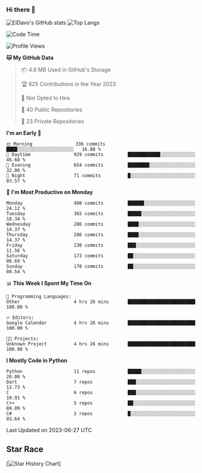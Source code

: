 ### Hi there 👋
![ElDavo's GitHub stats](https://github-readme-stats.vercel.app/api?username=ElDavoo&show_icons=true&theme=chartreuse-dark)
![Top Langs](https://github-readme-stats.vercel.app/api/top-langs/?username=ElDavoo&theme=chartreuse-dark&layout=compact)

<!--START_SECTION:waka-->
![Code Time](http://img.shields.io/badge/Code%20Time-88%20hrs%2026%20mins-blue)

![Profile Views](http://img.shields.io/badge/Profile%20Views-22-blue)

**🐱 My GitHub Data** 

> 📦 4.8 MB Used in GitHub's Storage 
 > 
> 🏆 825 Contributions in the Year 2023
 > 
> 🚫 Not Opted to Hire
 > 
> 📜 40 Public Repositories 
 > 
> 🔑 23 Private Repositories 
 > 
**I'm an Early 🐤** 

```text
🌞 Morning                336 commits         ████░░░░░░░░░░░░░░░░░░░░░   16.88 % 
🌆 Daytime                929 commits         ████████████░░░░░░░░░░░░░   46.68 % 
🌃 Evening                654 commits         ████████░░░░░░░░░░░░░░░░░   32.86 % 
🌙 Night                  71 commits          █░░░░░░░░░░░░░░░░░░░░░░░░   03.57 % 
```
📅 **I'm Most Productive on Monday** 

```text
Monday                   480 commits         ██████░░░░░░░░░░░░░░░░░░░   24.12 % 
Tuesday                  365 commits         █████░░░░░░░░░░░░░░░░░░░░   18.34 % 
Wednesday                286 commits         ████░░░░░░░░░░░░░░░░░░░░░   14.37 % 
Thursday                 286 commits         ████░░░░░░░░░░░░░░░░░░░░░   14.37 % 
Friday                   230 commits         ███░░░░░░░░░░░░░░░░░░░░░░   11.56 % 
Saturday                 173 commits         ██░░░░░░░░░░░░░░░░░░░░░░░   08.69 % 
Sunday                   170 commits         ██░░░░░░░░░░░░░░░░░░░░░░░   08.54 % 
```


📊 **This Week I Spent My Time On** 

```text
💬 Programming Languages: 
Other                    4 hrs 26 mins       █████████████████████████   100.00 % 

🔥 Editors: 
Google Calendar          4 hrs 26 mins       █████████████████████████   100.00 % 

🐱‍💻 Projects: 
Unknown Project          4 hrs 26 mins       █████████████████████████   100.00 % 
```

**I Mostly Code in Python** 

```text
Python                   11 repos            █████░░░░░░░░░░░░░░░░░░░░   20.00 % 
Dart                     7 repos             ███░░░░░░░░░░░░░░░░░░░░░░   12.73 % 
C                        6 repos             ███░░░░░░░░░░░░░░░░░░░░░░   10.91 % 
C++                      5 repos             ██░░░░░░░░░░░░░░░░░░░░░░░   09.09 % 
C#                       2 repos             █░░░░░░░░░░░░░░░░░░░░░░░░   03.64 % 
```




 Last Updated on 2023-06-27 UTC
<!--END_SECTION:waka-->

## Star Race

[![Star History Chart](https://api.star-history.com/svg?repos=ElDavoo/WhatsApp-Crypt14-Crypt15-Decrypter,ElDavoo/TuringOS,EliteAndroidApps/WhatsApp-Crypt12-Decrypter,KnugiHK/Whatsapp-Chat-Exporter&type=Date)]
